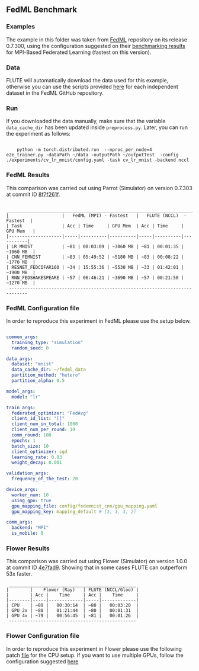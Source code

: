 ## FedML Benchmark

### Examples

The example in this folder was taken from [FedML](https://github.com/FedML-AI/FedML/tree/master/python/examples/simulation/mpi_fedavg_datasets_and_models_example) repository on its release 0.7.300, using the configuration suggested on their
[benchmarking results](https://doc.fedml.ai/simulation/benchmark/BENCHMARK_MPI.html) for MPI-Based Federated Learning (fastest on this version).

### Data

FLUTE will automatically download the data used for this example, otherwise you can use the scripts provided [here](https://github.com/FedML-AI/FedML/tree/master/python/fedml/data) for each independent dataset in the FedML GitHub repository. 

### Run

If you downloaded the data manually, make sure that the variable `data_cache_dir` has been updated inside `preprocess.py`. Later, you can run the experiment as follows:

```code

    python -m torch.distributed.run  --nproc_per_node=4  e2e_trainer.py -dataPath ~/data -outputPath ~/outputTest  -config ./experiments/cv_lr_mnist/config.yaml -task cv_lr_mnist -backend nccl
```

### FedML Results

This comparison was carried out using Parrot (Simulator) on version 0.7.303 at commit ID [8f7f261f](https://github.com/FedML-AI/FedML/tree/8f7f261f44e58d0cb5a416b0d6fa270b42a91049). 

```
 _____________________________________________________________________________
|                    |   FedML (MPI) - Fastest   |   FLUTE (NCCL)  - Fastest  |
| Task               | Acc | Time     | GPU Mem  | Acc | Time     | GPU Mem   |
|--------------------|-----|----------|----------|-----|----------|-----------|
| LR_MNIST           | ~81 | 00:03:09 | ~3060 MB | ~81 | 00:01:35 | ~1060 MB  |
| CNN_FEMNIST        | ~83 | 05:49:52 | ~5180 MB | ~83 | 00:08:22 | ~1770 MB  |
| RESNET_FEDCIFAR100 | ~34 | 15:55:36 | ~5530 MB | ~33 | 01:42:01 | ~1900 MB  |
| RNN_FEDSHAKESPEARE | ~57 | 06:46:21 | ~3690 MB | ~57 | 00:21:50 | ~1270 MB  |
 -----------------------------------------------------------------------------
```

### FedML Configuration file

In order to reproduce this experiment in FedML please use the setup below. 

```yaml

common_args:
  training_type: "simulation"
  random_seed: 0

data_args:
  dataset: "mnist"
  data_cache_dir: ~/fedml_data
  partition_method: "hetero"
  partition_alpha: 0.5

model_args:
  model: "lr"

train_args:
  federated_optimizer: "FedAvg"
  client_id_list: "[]"
  client_num_in_total: 1000
  client_num_per_round: 10
  comm_round: 100
  epochs: 1
  batch_size: 10
  client_optimizer: sgd
  learning_rate: 0.03
  weight_decay: 0.001

validation_args:
  frequency_of_the_test: 20

device_args:
  worker_num: 10
  using_gpu: true
  gpu_mapping_file: config/fedemnist_cnn/gpu_mapping.yaml
  gpu_mapping_key: mapping_default # [3, 3, 3, 2]

comm_args:
  backend: "MPI"
  is_mobile: 0

```

### Flower Results

This comparison was carried out using Flower (Simulator) on version 1.0.0 at commit ID [4e7fad9](https://github.com/adap/flower/tree/4e7fad99389a5ee511730841b61f279e3359cb16). Showing that in some cases FLUTE can outperform 53x faster.

```
 ________________________________________________
|        |    Flower (Ray)   | FLUTE (NCCL/Gloo) |
|        | Acc |    Time     | Acc |    Time     |
|--------|-----|-------------|-----|-------------|
| CPU    | ~80 |   00:30:14  | ~80 |   00:03:20  |
| GPU 2x | ~80 |   01:21:44  | ~80 |   00:01:31  |
| GPU 4x | ~79 |   00:56:45  | ~81 |   00:01:26  |
 ------------------------------------------------
```

### Flower Configuration file

In order to reproduce this experiment in Flower please use the following patch [file](https://github.com/AnonymousQTHM31/FLUTE/blob/main/flower.patch) for the CPU setup. If you want to use multiple GPUs, follow the configuration suggested [here](https://github.com/adap/flower/issues/1415)